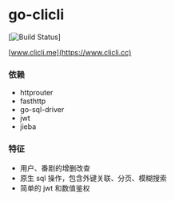 # go-clicli

[![Build Status](https://github.com/cliclitv/go_clicli/workflows/deploy/badge.svg?branch=master)]

[www.clicli.me](https://www.clicli.cc)

### 依赖
* httprouter
* fasthttp
* go-sql-driver
* jwt
* jieba

### 特征
* 用户、番剧的增删改查
* 原生 sql 操作，包含外键关联、分页、模糊搜索
* 简单的 jwt 和数值鉴权

